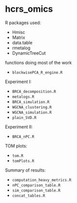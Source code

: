 # hcrs_omics

R packages used:
- Hmisc
- Matrix
- data.table
- rmetalog
- DynamicTreeCut

functions doing most of the work
- `blockwisePCA_R_engine.R`

Experiment I:
- `BRCA_decomposition.R`
- `metalogs.R`
- `BRCA_simulation.R`
- `WGCNA_clustering.R`
- `WGCNA_simulation.R`
- `plain_SVD.R`

Experiment II:
- `BRCA_nPC.R`

TOM plots:
- `tom.R`
- `tomPlots.R`

Summary of results:
- `computation_heavy_metrics.R`
- `nPC_comparison_table.R`
- `sim_comparison_table.R`
- `concat_tables.R`
 
